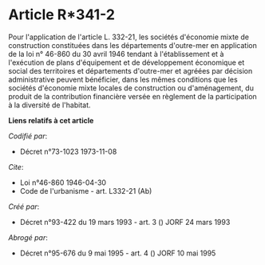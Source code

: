 # Article R*341-2

Pour l'application de l'article L. 332-21, les sociétés d'économie mixte de construction constituées dans les départements
d'outre-mer en application de la loi n° 46-860 du 30 avril 1946 tendant à l'établissement et à l'exécution de plans
d'équipement et de développement économique et social des territoires et départements d'outre-mer et agréées par décision
administrative peuvent bénéficier, dans les mêmes conditions que les sociétés d'économie mixte locales de construction ou
d'aménagement, du produit de la contribution financière versée en règlement de la participation à la diversité de l'habitat.

**Liens relatifs à cet article**

_Codifié par_:

  - Décret n°73-1023 1973-11-08

_Cite_:

  - Loi n°46-860 1946-04-30
  - Code de l'urbanisme - art. L332-21 (Ab)

_Créé par_:

  - Décret n°93-422 du 19 mars 1993 - art. 3 () JORF 24 mars 1993

_Abrogé par_:

  - Décret n°95-676 du 9 mai 1995 - art. 4 () JORF 10 mai 1995
